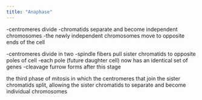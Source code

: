 ```yaml
---
title: "Anaphase"
---
```

-centromeres divide
-chromatids separate and become independent chromosomes
-the newly independent chromosomes move to opposite ends of the cell

-centromeres divide in two
-spindle fibers pull sister chromatids to opposite poles of cell
-each pole (future daughter cell) now has an identical set of genes
-cleavage furrow forms after this stage

the third phase of mitosis in which the centromeres that join the sister chromatids split, allowing the sister chromatids to separate and become individual chromosomes

